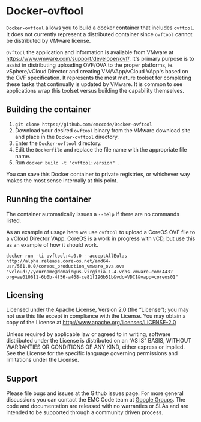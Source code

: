 Docker-ovftool
=============
```Docker-ovftool``` allows you to build a docker container that includes ```ovftool```.  It does not currently represent a distributed container since ```ovftool``` cannot be distributed by VMware license.

```Ovftool``` the application and information is available from VMware at https://www.vmware.com/support/developer/ovf/.  It's primary purpose is to assist in distributing uploading OVF/OVA to the proper platforms, ie. vSphere/vCloud Director and creating VM/VApp/vCloud VApp's based on the OVF specification.  It represents the most mature toolset for completing these tasks that continually is updated by VMware.  It is common to see applications wrap this toolset versus building the capability themselves.

Building the container
-------
1. ```git clone https://github.com/emccode/Docker-ovftool```
2. Download your desired ```ovftool``` binary from the VMware download site and place in the ```Docker-ovftool``` directory.
3. Enter the ```Docker-ovftool``` directory.
4. Edit the ```Dockerfile``` and replace the file name with the appropriate file name.
5. Run ```docker build -t "ovftool:version" .```

You can save this Docker container to private registries, or whichever way makes the most sense internally at this point.

Running the container
---------------------
The container automatically issues a ```--help``` if there are no commands listed.

As an example of usage here we use ```ovftool``` to upload a CoreOS OVF file to a vCloud Director VApp. CoreOS is a work in progress with vCD, but use this as an example of how it should work.

```docker run -ti ovftool:4.0.0 --acceptAllEulas http://alpha.release.core-os.net/amd64-usr/561.0.0/coreos_production_vmware_ova.ova "vcloud://yourname@domain@us-virginia-1-4.vchs.vmware.com:443?org=ae010611-6b0b-4f56-a468-ce81f196b51b&vdc=VDC1&vapp=coreos01"```


Licensing
---------
Licensed under the Apache License, Version 2.0 (the “License”); you may not use this file except in compliance with the License. You may obtain a copy of the License at <http://www.apache.org/licenses/LICENSE-2.0>

Unless required by applicable law or agreed to in writing, software distributed under the License is distributed on an “AS IS” BASIS, WITHOUT WARRANTIES OR CONDITIONS OF ANY KIND, either express or implied. See the License for the specific language governing permissions and limitations under the License.

Support
-------
Please file bugs and issues at the Github issues page. For more general discussions you can contact the EMC Code team at <a href="https://groups.google.com/forum/#!forum/emccode-users">Google Groups</a>. The code and documentation are released with no warranties or SLAs and are intended to be supported through a community driven process.
